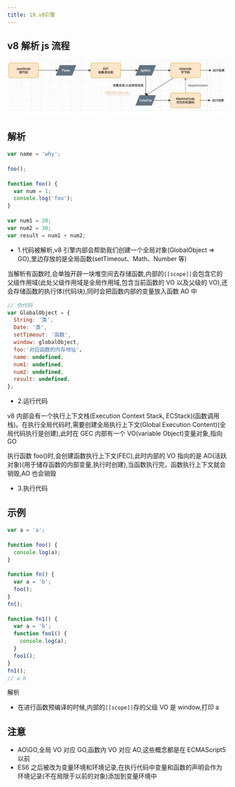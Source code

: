 ```yaml
---
title: 19.v8引擎
--- 
```

## v8 解析 js 流程

![v8](/docs/images/JavaScript/v8.jpg)

## 解析

```js
var name = 'why';

foo();

function foo() {
  var num = 1;
  console.log('foo');
}

var num1 = 20;
var num2 = 30;
var result = num1 + num2;
```

- 1.代码被解析,v8 引擎内部会帮助我们创建一个全局对象(GlobalObject => GO),里边存放的是全局函数(setTimeout、Math、Number 等)

当解析有函数时,会单独开辟一块堆空间去存储函数,内部的`[[scope]]`会包含它的父级作用域(此处父级作用域是全局作用域,包含当前函数的 VO 以及父级的 VO),还会存储函数的执行体(代码块),同时会把函数内部的变量放入函数 AO 中

```js
// 伪代码
var GlobalObject = {
  String: '类',
  Date: '类',
  setTimeout: '函数',
  window: globalObject,
  foo:'对应函数的内存地址'，
  name: undefined,
  num1: undefined,
  num2: undefined,
  result: undefined,
};
```

- 2.运行代码

v8 内部会有一个执行上下文栈(Execution Context Stack, ECStack)(函数调用栈)。在执行全局代码时,需要创建全局执行上下文(Global Execution Content)(全局代码执行是创建),此时在 GEC 内部有一个 VO(variable Object)变量对象,指向 GO

执行函数 foo()时,会创建函数执行上下文(FEC),此时内部的 VO 指向的是 AO(活跃对象)(用于储存函数的内部变量,执行时创建),当函数执行完，函数执行上下文就会销毁,AO 也会销毁

- 3.执行代码

## 示例

```js
var a = 'a';

function foo() {
  console.log(a);
}

function fn() {
  var a = 'b';
  foo();
}
fn();

function fn1() {
  var a = 'b';
  function foo1() {
    console.log(a);
  }
  foo1();
}
fn1();
// a b
```

解析

- 在进行函数预编译的时候,内部的`[[scope]]`存的父级 VO 是 window,打印 a

## 注意

- AO\GO,全局 VO 对应 GO,函数内 VO 对应 AO,这些概念都是在 ECMAScript5 以前
- ES6 之后被改为变量环境和环境记录,在执行代码中变量和函数的声明会作为环境记录(不在局限于以前的对象)添加到变量环境中
